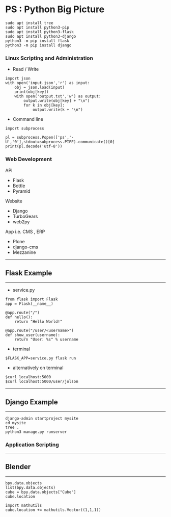 # PS : Python Big Picture

```
sudo apt install tree
sudo apt install python3-pip
sudo apt install python3-flask
sudo apt install python3-django
python3 -m pip install flask
python3 -m pip install django
```

### Linux Scripting and Administration

* Read / Write
```
import json
with open('input.json','r') as input:
    obj = json.load(input)
    print(obj[key])
    with open('output.txt','w') as output:
        output.write(obj[key] + "\n")
        for k in obj[key]:
            output.write(k + "\n")
```

* Command line

```
import subprocess

pl = subprocess.Popen(['ps','-U','0'],stdout=subprocess.PIPE).communicate()[0]
print(pl.decode('utf-8'))
```

### Web Development

API
* Flask
* Bottle
* Pyramid

Website
* Django
* TurboGears
* web2py

App i.e. CMS , ERP
* Plone
* django-cms
* Mezzanine

---
## Flask Example
---
* service.py
```
from flask import Flask
app = Flask(__name__)

@app.route("/")
def hello():
    return "Hello World!"
    
@app.route("/user/<username>")
def show_user(username):
    return "User: %s" % username    
```
* terminal
```
$FLASK_APP=service.py flask run
```

* alternatively on terminal
```
$curl localhost:5000
$curl localhost:5000/user/jolson
```

---
## Django Example
---

```
django-admin startproject mysite
cd mysite
tree .
python3 manage.py runserver
```

### Application Scripting

---
## Blender
---

```
bpy.data.objects
list(bpy.data.objects)
cube = bpy.data.objects["Cube"]
cube.location

import mathutils
cube.location += mathutils.Vector((1,1,1))

```